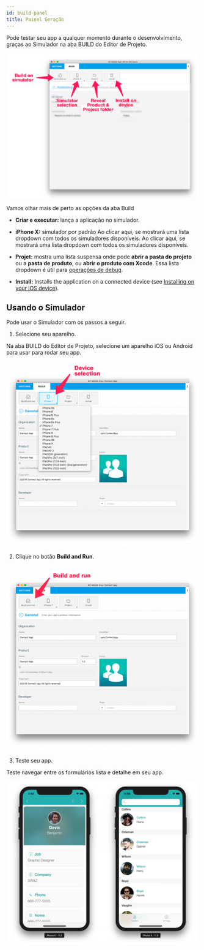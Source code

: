 ```yaml
---
id: build-panel
title: Painel Geração
---
```


Pode testar seu app a qualquer momento durante o desenvolvimento, graças ao Simulador na aba BUILD do Editor de Projeto.

![BuildTab](img/Build-Tab-4D-for-iOS.png)


Vamos olhar mais de perto as opções da aba  Build

* **Criar e executar:** lança a aplicação no simulador.

* **iPhone X:** simulador por padrão Ao clicar aqui, se mostrará uma lista dropdown com todos os simuladores disponíveis. Ao clicar aqui, se mostrará uma lista dropdown com todos os simuladores disponíveis.

* **Projet:** mostra uma lista suspensa onde pode **abrir a pasta do projeto** ou a **pasta de produto**, ou **abrir o produto com Xcode**. Essa lista dropdown é útil para [operações de debug](../debug/from-project-editor).

* **Install:** Installs the application on a connected device (see [Installing on your iOS device](../tutorials/deploying-in-house/testing-on-your-device)).


## Usando o Simulador

Pode usar o Simulador com os passos a seguir.

1. Selecione seu aparelho.

Na aba BUILD do Editor de Projeto, selecione um aparelho iOS ou Android para usar para rodar seu app.

![Device selection](img/device-selection-4D-for-ios.png)

2. Clique no botão **Build and Run**.

![Build and Run](img/build-and-run-4D-for-iOS.png)

3. Teste seu app.

Teste navegar entre os formulários lista e detalhe em seu app.

![Test in Simulator](img/simulator-forms-4D-for-iOS.png) 
